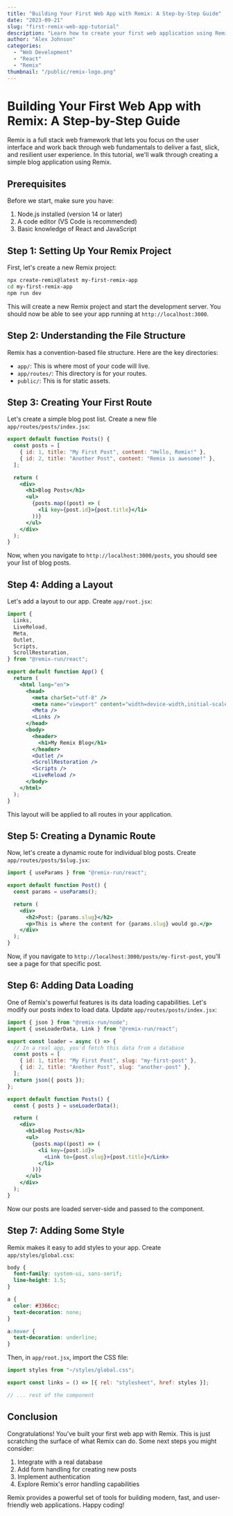 ```yaml
---
title: "Building Your First Web App with Remix: A Step-by-Step Guide"
date: "2023-09-21"
slug: "first-remix-web-app-tutorial"
description: "Learn how to create your first web application using Remix, a modern React-based framework for building better websites."
author: "Alex Johnson"
categories:
  - "Web Development"
  - "React"
  - "Remix"
thumbnail: "/public/remix-logo.png"
---
```


# Building Your First Web App with Remix: A Step-by-Step Guide

Remix is a full stack web framework that lets you focus on the user interface and work back through web fundamentals to deliver a fast, slick, and resilient user experience. In this tutorial, we'll walk through creating a simple blog application using Remix.

## Prerequisites

Before we start, make sure you have:

1. Node.js installed (version 14 or later)
2. A code editor (VS Code is recommended)
3. Basic knowledge of React and JavaScript

## Step 1: Setting Up Your Remix Project

First, let's create a new Remix project:

```bash
npx create-remix@latest my-first-remix-app
cd my-first-remix-app
npm run dev
```

This will create a new Remix project and start the development server. You should now be able to see your app running at `http://localhost:3000`.

## Step 2: Understanding the File Structure

Remix has a convention-based file structure. Here are the key directories:

- `app/`: This is where most of your code will live.
- `app/routes/`: This directory is for your routes.
- `public/`: This is for static assets.

## Step 3: Creating Your First Route

Let's create a simple blog post list. Create a new file `app/routes/posts/index.jsx`:

```jsx
export default function Posts() {
  const posts = [
    { id: 1, title: "My First Post", content: "Hello, Remix!" },
    { id: 2, title: "Another Post", content: "Remix is awesome!" },
  ];

  return (
    <div>
      <h1>Blog Posts</h1>
      <ul>
        {posts.map((post) => (
          <li key={post.id}>{post.title}</li>
        ))}
      </ul>
    </div>
  );
}
```

Now, when you navigate to `http://localhost:3000/posts`, you should see your list of blog posts.

## Step 4: Adding a Layout

Let's add a layout to our app. Create `app/root.jsx`:

```jsx
import {
  Links,
  LiveReload,
  Meta,
  Outlet,
  Scripts,
  ScrollRestoration,
} from "@remix-run/react";

export default function App() {
  return (
    <html lang="en">
      <head>
        <meta charSet="utf-8" />
        <meta name="viewport" content="width=device-width,initial-scale=1" />
        <Meta />
        <Links />
      </head>
      <body>
        <header>
          <h1>My Remix Blog</h1>
        </header>
        <Outlet />
        <ScrollRestoration />
        <Scripts />
        <LiveReload />
      </body>
    </html>
  );
}
```

This layout will be applied to all routes in your application.

## Step 5: Creating a Dynamic Route

Now, let's create a dynamic route for individual blog posts. Create `app/routes/posts/$slug.jsx`:

```jsx
import { useParams } from "@remix-run/react";

export default function Post() {
  const params = useParams();

  return (
    <div>
      <h2>Post: {params.slug}</h2>
      <p>This is where the content for {params.slug} would go.</p>
    </div>
  );
}
```

Now, if you navigate to `http://localhost:3000/posts/my-first-post`, you'll see a page for that specific post.

## Step 6: Adding Data Loading

One of Remix's powerful features is its data loading capabilities. Let's modify our posts index to load data. Update `app/routes/posts/index.jsx`:

```jsx
import { json } from "@remix-run/node";
import { useLoaderData, Link } from "@remix-run/react";

export const loader = async () => {
  // In a real app, you'd fetch this data from a database
  const posts = [
    { id: 1, title: "My First Post", slug: "my-first-post" },
    { id: 2, title: "Another Post", slug: "another-post" },
  ];
  return json({ posts });
};

export default function Posts() {
  const { posts } = useLoaderData();

  return (
    <div>
      <h1>Blog Posts</h1>
      <ul>
        {posts.map((post) => (
          <li key={post.id}>
            <Link to={post.slug}>{post.title}</Link>
          </li>
        ))}
      </ul>
    </div>
  );
}
```

Now our posts are loaded server-side and passed to the component.

## Step 7: Adding Some Style

Remix makes it easy to add styles to your app. Create `app/styles/global.css`:

```css
body {
  font-family: system-ui, sans-serif;
  line-height: 1.5;
}

a {
  color: #3366cc;
  text-decoration: none;
}

a:hover {
  text-decoration: underline;
}
```

Then, in `app/root.jsx`, import the CSS file:

```jsx
import styles from "~/styles/global.css";

export const links = () => [{ rel: "stylesheet", href: styles }];

// ... rest of the component
```

## Conclusion

Congratulations! You've built your first web app with Remix. This is just scratching the surface of what Remix can do. Some next steps you might consider:

1. Integrate with a real database
2. Add form handling for creating new posts
3. Implement authentication
4. Explore Remix's error handling capabilities

Remix provides a powerful set of tools for building modern, fast, and user-friendly web applications. Happy coding!
